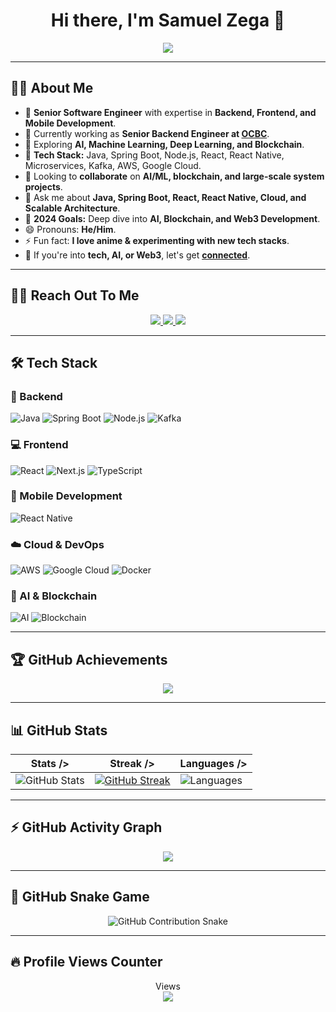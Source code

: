 <div align="center">
    <h1> Hi there, I'm Samuel Zega 🚀</h1>
</div>

<p align="center">
<a href="https://github.com/samuelzega">
  <img src="https://readme-typing-svg.herokuapp.com?lines=Full-Stack+Software+Engineer;Backend+%7C+Frontend+%7C+Mobile;AI+%7C+Blockchain+Enthusiast;MERN+Stack+%7C+Java+Spring+Boot;Cloud+%26+Microservices+Expert&center=true&width=600&height=50">
</a>
</p>

---

## 👨‍💻 About Me

- 🔭 **Senior Software Engineer** with expertise in **Backend, Frontend, and Mobile Development**.
- 🏢 Currently working as **Senior Backend Engineer at [OCBC](https://www.ocbc.com/)**.
- 🌱 Exploring **AI, Machine Learning, Deep Learning, and Blockchain**.
- 🚀 **Tech Stack:** Java, Spring Boot, Node.js, React, React Native, Microservices, Kafka, AWS, Google Cloud.
- 👯 Looking to **collaborate** on **AI/ML, blockchain, and large-scale system projects**.
- 💬 Ask me about **Java, Spring Boot, React, React Native, Cloud, and Scalable Architecture**.
- 🥅 **2024 Goals:** Deep dive into **AI, Blockchain, and Web3 Development**.
- 😄 Pronouns: **He/Him**.
- ⚡ Fun fact: **I love anime & experimenting with new tech stacks**.
- 💎 If you're into **tech, AI, or Web3**, let's get **[connected](https://www.linkedin.com/in/samuelzega/)**.

---

## 🤝🏻 Reach Out To Me

<p align="center">
<a href="https://www.linkedin.com/in/samuelzega/">
  <img src="https://img.shields.io/badge/-Samuel%20Zega-0077B5?style=flat&logo=Linkedin&logoColor=white"/>
</a>
<a href="mailto:samuel.zegaa@gmail.com">
  <img src="https://img.shields.io/badge/-samuel.zegaa@gmail.com-D14836?style=flat&logo=Gmail&logoColor=white"/>
</a>
<a href="https://instagram.com/samuelzega14/">
  <img src="https://img.shields.io/badge/-@samuelzega14-1877F2?style=flat&logo=Instagram&logoColor=white"/>
</a>
</p>

---

## 🛠 Tech Stack

### **🚀 Backend**
![Java](https://img.shields.io/badge/Java-ED8B00?style=for-the-badge&logo=java&logoColor=white)
![Spring Boot](https://img.shields.io/badge/Spring_Boot-6DB33F?style=for-the-badge&logo=spring&logoColor=white)
![Node.js](https://img.shields.io/badge/Node.js-339933?style=for-the-badge&logo=nodedotjs&logoColor=white)
![Kafka](https://img.shields.io/badge/Kafka-000000?style=for-the-badge&logo=apachekafka&logoColor=white)

### **💻 Frontend**
![React](https://img.shields.io/badge/React-61DAFB?style=for-the-badge&logo=react&logoColor=black)
![Next.js](https://img.shields.io/badge/Next.js-000000?style=for-the-badge&logo=next.js&logoColor=white)
![TypeScript](https://img.shields.io/badge/TypeScript-007ACC?style=for-the-badge&logo=typescript&logoColor=white)

### **📱 Mobile Development**
![React Native](https://img.shields.io/badge/React_Native-61DAFB?style=for-the-badge&logo=react&logoColor=black)

### **☁️ Cloud & DevOps**
![AWS](https://img.shields.io/badge/AWS-FF9900?style=for-the-badge&logo=amazonaws&logoColor=white)
![Google Cloud](https://img.shields.io/badge/Google_Cloud-4285F4?style=for-the-badge&logo=googlecloud&logoColor=white)
![Docker](https://img.shields.io/badge/Docker-2496ED?style=for-the-badge&logo=docker&logoColor=white)

### **🔬 AI & Blockchain**
![AI](https://img.shields.io/badge/Artificial_Intelligence-FF6F00?style=for-the-badge&logo=google&logoColor=white)
![Blockchain](https://img.shields.io/badge/Blockchain-121D33?style=for-the-badge&logo=ethereum&logoColor=white)

---

## 🏆 GitHub Achievements

<p align="center">
  <img src="https://github-profile-trophy.vercel.app/?username=samuelzega&theme=gruvbox&no-bg=true&no-frame=true" />
</p>

---

## 📊 GitHub Stats

|Stats />|Streak />|Languages />|
|---|---|---|
|![GitHub Stats](https://github-profile-summary-cards.vercel.app/api/cards/stats?username=samuelzega&theme=gruvbox) | [![GitHub Streak](https://streak-stats.demolab.com/?user=samuelzega&theme=gruvbox&hide_border=true&border_radius=32&date_format=j%20M%5B%20Y%5D&ring=888888)](https://git.io/streak-stats) | ![Languages](https://github-profile-summary-cards.vercel.app/api/cards/repos-per-language?username=samuelzega&theme=gruvbox) |

---

## ⚡️ GitHub Activity Graph

<p align="center">
  <img src="https://github-readme-activity-graph.vercel.app/graph?username=samuelzega&theme=react-dark&hide_border=true" />
</p>

---

## 🐍 GitHub Snake Game

<p align="center">
  <img src="https://github.com/samuelzega/samuelzega/raw/output/github-contribution-grid-snake.svg" alt="GitHub Contribution Snake">
</p>

---

## 🔥 Profile Views Counter

<p align="center"> 
  Views<br>
  <img src="https://profile-counter.glitch.me/samuelzega/count.svg" />
</p>
